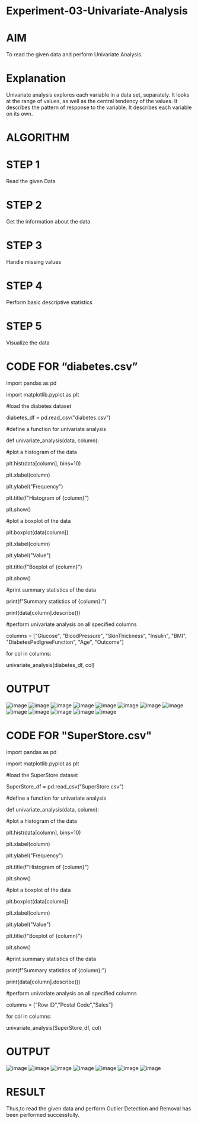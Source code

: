 # Experiment-03-Univariate-Analysis

# AIM

To read the given data and perform Univariate Analysis.

# Explanation

Univariate analysis explores each variable in a data set, separately. It looks at the range of values, as well as the central tendency of the values. It describes the pattern of response to the variable. It describes each variable on its own.

# ALGORITHM

# STEP 1

Read the given Data

# STEP 2

Get the information about the data

# STEP 3

Handle missing values

# STEP 4

Perform basic descriptive statistics

# STEP 5

Visualize the data

# CODE FOR “diabetes.csv”

import pandas as pd

import matplotlib.pyplot as plt

#load the diabetes dataset

diabetes_df = pd.read_csv("diabetes.csv")

#define a function for univariate analysis

def univariate_analysis(data, column):

#plot a histogram of the data

plt.hist(data[column], bins=10)

plt.xlabel(column)

plt.ylabel("Frequency")

plt.title(f"Histogram of {column}")

plt.show()

#plot a boxplot of the data

plt.boxplot(data[column])

plt.xlabel(column)

plt.ylabel("Value")

plt.title(f"Boxplot of {column}")

plt.show()

#print summary statistics of the data

print(f"Summary statistics of {column}:")

print(data[column].describe())

#perform univariate analysis on all specified columns

columns = ["Glucose", "BloodPressure", "SkinThickness", "Insulin", "BMI", "DiabetesPedigreeFunction", "Age", "Outcome"]

for col in columns:

  univariate_analysis(diabetes_df, col)

# OUTPUT

![image](https://user-images.githubusercontent.com/64436376/234244647-e50a4295-0a8f-437b-a71e-bd4e6d2a92f2.png)
![image](https://user-images.githubusercontent.com/64436376/234244687-496fe797-4620-47cd-b5ff-91784a2b110a.png)
![image](https://user-images.githubusercontent.com/64436376/234244712-090d3a7f-2118-4749-a87d-0fefaee9a082.png)
![image](https://user-images.githubusercontent.com/64436376/234244773-fa914dd2-41a0-4775-9795-ca5c6d6fb28c.png)
![image](https://user-images.githubusercontent.com/64436376/234245240-388eee3f-24af-4090-84c1-185b633daa24.png)
![image](https://user-images.githubusercontent.com/64436376/234245401-2b18a5f6-a53b-48af-84b9-e5be93d09c30.png)
![image](https://user-images.githubusercontent.com/64436376/234245560-f6b4ee10-0021-4d59-ba9d-91475feea135.png)
![image](https://user-images.githubusercontent.com/64436376/234245586-be8a8a19-0b2b-4d44-b5d7-b45b6efe9e94.png)
![image](https://user-images.githubusercontent.com/64436376/234245604-ac0233b8-686a-4c4d-a468-2a9b845b535a.png)
![image](https://user-images.githubusercontent.com/64436376/234245633-2b343a2d-a30d-4413-891f-ce226e9886f1.png)
![image](https://user-images.githubusercontent.com/64436376/234245651-89630939-9993-425e-b45e-ab9230da7c93.png)
![image](https://user-images.githubusercontent.com/64436376/234245679-bf72b23f-22d3-4bee-9636-901aec0e2eb2.png)
![image](https://user-images.githubusercontent.com/64436376/234245745-329cd2e8-2918-42dd-86c2-337c0e91056a.png)

# CODE FOR "SuperStore.csv"

import pandas as pd

import matplotlib.pyplot as plt

#load the SuperStore dataset

SuperStore_df = pd.read_csv("SuperStore.csv")

#define a function for univariate analysis

def univariate_analysis(data, column):

#plot a histogram of the data

plt.hist(data[column], bins=10)

plt.xlabel(column)

plt.ylabel("Frequency")

plt.title(f"Histogram of {column}")

plt.show()

#plot a boxplot of the data

plt.boxplot(data[column])

plt.xlabel(column)

plt.ylabel("Value")

plt.title(f"Boxplot of {column}")

plt.show()

#print summary statistics of the data

print(f"Summary statistics of {column}:")

print(data[column].describe())

#perform univariate analysis on all specified columns

columns = ["Row ID","Postal Code","Sales"]

for col in columns:

univariate_analysis(SuperStore_df, col)

# OUTPUT

![image](https://user-images.githubusercontent.com/64436376/234245944-22b89c11-e785-425c-92b9-cbc72ef3a5e9.png)
![image](https://user-images.githubusercontent.com/64436376/234245983-ba0936e6-fd17-4c03-bdf3-8a3e2652519b.png)
![image](https://user-images.githubusercontent.com/64436376/234246009-e8e52f2d-eccf-4da8-adf5-a77140e260df.png)
![image](https://user-images.githubusercontent.com/64436376/234246034-00ca7437-3a69-4e99-8c81-63d364b228ec.png)
![image](https://user-images.githubusercontent.com/64436376/234246064-8d733199-85f4-468c-bdc0-b1654e687877.png)
![image](https://user-images.githubusercontent.com/64436376/234246087-f3a3ee8e-08da-4a37-af77-7673738fdcaf.png)
![image](https://user-images.githubusercontent.com/64436376/234246112-1ec9e998-2534-4df2-b1ab-0892fd26e788.png)

# RESULT

Thus,to read the given data and perform Outlier Detection and Removal has been performed successfully.













